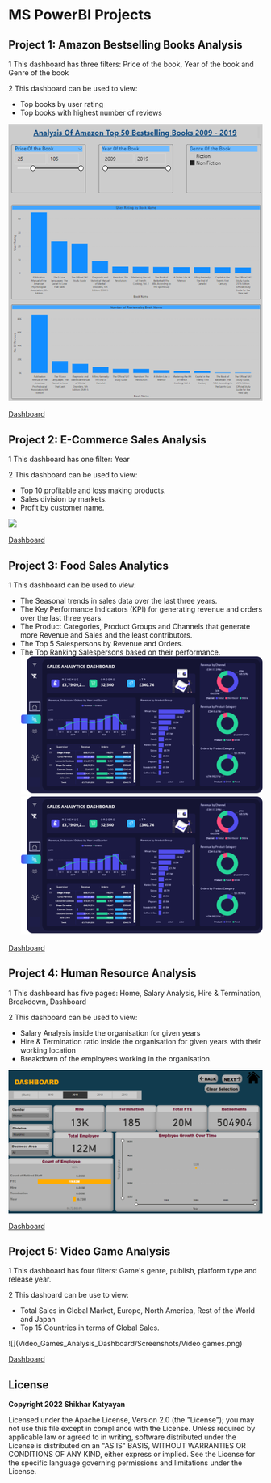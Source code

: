 # MS PowerBI Projects

## Project 1: Amazon Bestselling Books Analysis

1 This dashboard has three filters: Price of the book, Year of the book and Genre of the book

2 This dashboard can be used to view:
  - Top books by user rating
  - Top books with highest number of reviews

![](Amazon_Bestselling_Books_Analysis_Dashboard/Screenshot_amazon_dashboard.png)

[Dashboard](https://github.com/shikhar0503/Power-BI-Dashboards/Amazon_Bestselling_Books_Analysis_Dashboard)

## Project 2: E-Commerce Sales Analysis

1 This dashboard has one filter: Year  

2 This dashboard can be used to view:
  - Top 10 profitable and loss making products.
  - Sales division by markets.
  - Profit by customer name.

![](E-Commerce_Sales_Analysis_Dashboard/Screenshot/E-Commerce.png)

[Dashboard](https://github.com/shikhar0503/Power-BI-Dashboards/E-Commerce_Sales_Analysis_Dashboard)

## Project 3: Food Sales Analytics

1 This dashboard can be used to view:
  - The Seasonal trends in sales data over the last three years.
  - The Key Performance Indicators (KPI) for generating revenue and orders over the last three years.
  - The Product Categories, Product Groups and Channels that generate more Revenue and Sales and the least contributors.
  - The Top 5 Salespersons by Revenue and Orders.
  - The Top Ranking Salespersons based on their performance.
![](Food_Sales_Analytics_Dashboard/images/dark.png)
![](Food_Sales_Analytics_Dashboard/images/dark.png)

[Dashboard](https://github.com/shikhar0503/Power-BI-Dashboards/Food_Sales_Analytics_Dashboard)

## Project 4: Human Resource Analysis

1 This dashboard has five pages: Home, Salary Analysis, Hire & Termination, Breakdown, Dashboard

2 This dashboard can be used to view:
  - Salary Analysis inside the organisation for given years
  - Hire & Termination ratio inside the organisation for given years with their working location
  - Breakdown of the employees working in the organisation.

![](Human_Resource_Dashboard/Screenshots/dashboard.png)

[Dashboard](https://github.com/shikhar0503/Power-BI-Dashboards/Human_Resource_Dashboard)

## Project 5: Video Game Analysis 

1 This dashboard has four filters: Game's genre, publish, platform type and release year.

2 This dashoard can be use to view:
- Total Sales in Global Market, Europe, North America, Rest of the World and Japan
- Top 15 Countries in terms of Global Sales.
 
![](Video_Games_Analysis_Dashboard/Screenshots/Video games.png)

[Dashboard](https://github.com/shikhar0503/Power-BI-Dashboards/Video_Games_Analysis_Dashboard)


## License
**Copyright 2022 Shikhar Katyayan**

Licensed under the Apache License, Version 2.0 (the "License"); you may not use this file except in compliance with the License. Unless required by applicable law or agreed to in writing, software distributed under the License is distributed on an "AS IS" BASIS, WITHOUT WARRANTIES OR CONDITIONS OF ANY KIND, either express or implied. See the License for the specific language governing permissions and limitations under the License.
